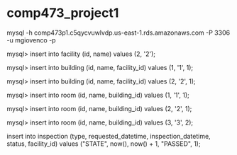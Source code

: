# comp473_project1

mysql -h comp473p1.c5qycvuwlvdp.us-east-1.rds.amazonaws.com -P 3306 -u mgiovenco -p

mysql> insert into facility (id, name) values (2, '2');

mysql> insert into building (id, name, facility_id) values (1, '1', 1);

mysql> insert into building (id, name, facility_id) values (2, '2', 1);

mysql> insert into room (id, name, building_id) values (1, '1', 1);

mysql> insert into room (id, name, building_id) values (2, '2', 1);

mysql> insert into room (id, name, building_id) values (3, '3', 2);


insert into inspection (type, requested_datetime, inspection_datetime, status, facility_id) values ("STATE", now(), now() + 1, "PASSED", 1);